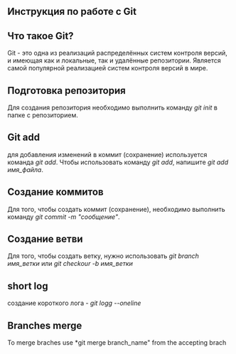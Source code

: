 ## Инструкция по работе с Git

## Что такое Git?

Git - это одна из реализаций распределённых систем контроля версий, и имеющая как и локальные, так и удалённые репозитории. Является самой популярной реализацией систем контроля версий в мире. 

## Подготовка репозитория

Для создания репозитория необходимо выполнить команду *git init* в папке с репозиторием.

## Git add

для добавления изменений в коммит (сохранение) используется команда *git add*. Чтобы использовать команду *git add*, напишите *git add имя_файла*.

## Создание коммитов

Для того, чтобы создать коммит (сохранение), необходимо выполнить команду *git commit -m "сообщение"*.

## Создание ветви

Для того, чтобы создать ветку, нужно использовать *git branch имя_ветки* или *git checkour -b имя_ветки*

## short log
создание короткого лога - *git logg --oneline*

## Branches merge

To merge braches use *git merge branch_name" from the accepting brach